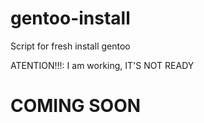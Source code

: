 # gentoo-install
Script for fresh install gentoo

ATENTION!!!: I am working, IT'S NOT READY

COMING SOON
=
